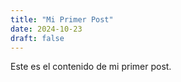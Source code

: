 ```yaml
---
title: "Mi Primer Post"
date: 2024-10-23
draft: false
---
```


Este es el contenido de mi primer post.
